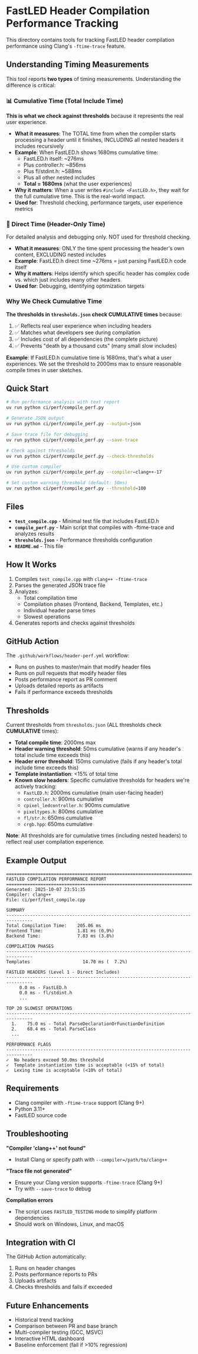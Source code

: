 # FastLED Header Compilation Performance Tracking

This directory contains tools for tracking FastLED header compilation performance using Clang's `-ftime-trace` feature.

## Understanding Timing Measurements

This tool reports **two types** of timing measurements. Understanding the difference is critical:

### 📊 Cumulative Time (Total Include Time)
**This is what we check against thresholds** because it represents the real user experience.

- **What it measures**: The TOTAL time from when the compiler starts processing a header until it finishes, INCLUDING all nested headers it includes recursively
- **Example**: When FastLED.h shows 1680ms cumulative time:
  - FastLED.h itself: ~276ms
  - Plus controller.h: ~856ms
  - Plus fl/stdint.h: ~588ms
  - Plus all other nested includes
  - **Total = 1680ms** (what the user experiences)
- **Why it matters**: When a user writes `#include <FastLED.h>`, they wait for the full cumulative time. This is the real-world impact.
- **Used for**: Threshold checking, performance targets, user experience metrics

### 🔬 Direct Time (Header-Only Time)
For detailed analysis and debugging only. NOT used for threshold checking.

- **What it measures**: ONLY the time spent processing the header's own content, EXCLUDING nested includes
- **Example**: FastLED.h direct time ~276ms = just parsing FastLED.h code itself
- **Why it matters**: Helps identify which specific header has complex code vs. which just includes many other headers
- **Used for**: Debugging, identifying optimization targets

### Why We Check Cumulative Time

**The thresholds in `thresholds.json` check CUMULATIVE times** because:
1. ✅ Reflects real user experience when including headers
2. ✅ Matches what developers see during compilation
3. ✅ Includes cost of all dependencies (the complete picture)
4. ✅ Prevents "death by a thousand cuts" (many small slow includes)

**Example**: If FastLED.h cumulative time is 1680ms, that's what a user experiences. We set the threshold to 2000ms max to ensure reasonable compile times in user sketches.

## Quick Start

```bash
# Run performance analysis with text report
uv run python ci/perf/compile_perf.py

# Generate JSON output
uv run python ci/perf/compile_perf.py --output=json

# Save trace file for debugging
uv run python ci/perf/compile_perf.py --save-trace

# Check against thresholds
uv run python ci/perf/compile_perf.py --check-thresholds

# Use custom compiler
uv run python ci/perf/compile_perf.py --compiler=clang++-17

# Set custom warning threshold (default: 50ms)
uv run python ci/perf/compile_perf.py --threshold=100
```

## Files

- **`test_compile.cpp`** - Minimal test file that includes FastLED.h
- **`compile_perf.py`** - Main script that compiles with -ftime-trace and analyzes results
- **`thresholds.json`** - Performance thresholds configuration
- **`README.md`** - This file

## How It Works

1. Compiles `test_compile.cpp` with `clang++ -ftime-trace`
2. Parses the generated JSON trace file
3. Analyzes:
   - Total compilation time
   - Compilation phases (Frontend, Backend, Templates, etc.)
   - Individual header parse times
   - Slowest operations
4. Generates reports and checks against thresholds

## GitHub Action

The `.github/workflows/header-perf.yml` workflow:
- Runs on pushes to master/main that modify header files
- Runs on pull requests that modify header files
- Posts performance report as PR comment
- Uploads detailed reports as artifacts
- Fails if performance exceeds thresholds

## Thresholds

Current thresholds from `thresholds.json` (ALL thresholds check **CUMULATIVE** times):

- **Total compile time**: 2000ms max
- **Header warning threshold**: 50ms cumulative (warns if any header's total include time exceeds this)
- **Header error threshold**: 150ms cumulative (fails if any header's total include time exceeds this)
- **Template instantiation**: <15% of total time
- **Known slow headers**: Specific cumulative thresholds for headers we're actively tracking:
  - `FastLED.h`: 2000ms cumulative (main user-facing header)
  - `controller.h`: 900ms cumulative
  - `cpixel_ledcontroller.h`: 900ms cumulative
  - `pixeltypes.h`: 800ms cumulative
  - `fl/str.h`: 650ms cumulative
  - `crgb.hpp`: 650ms cumulative

**Note**: All thresholds are for cumulative times (including nested headers) to reflect real user compilation experience.

## Example Output

```
================================================================================
FASTLED COMPILATION PERFORMANCE REPORT
================================================================================
Generated: 2025-10-07 23:51:35
Compiler: clang++
File: ci/perf/test_compile.cpp

SUMMARY
--------------------------------------------------------------------------------
Total Compilation Time:    205.06 ms
Frontend Time:             1.81 ms (0.9%)
Backend Time:              7.83 ms (3.8%)

COMPILATION PHASES
--------------------------------------------------------------------------------
Templates                    14.70 ms (  7.2%)

FASTLED HEADERS (Level 1 - Direct Includes)
--------------------------------------------------------------------------------
     0.0 ms - FastLED.h
     0.0 ms - fl/stdint.h
     ...

TOP 20 SLOWEST OPERATIONS
--------------------------------------------------------------------------------
  1.    75.0 ms - Total ParseDeclarationOrFunctionDefinition
  2.    68.4 ms - Total ParseClass
  ...

PERFORMANCE FLAGS
--------------------------------------------------------------------------------
✓  No headers exceed 50.0ms threshold
✓  Template instantiation time is acceptable (<15% of total)
✓  Lexing time is acceptable (<10% of total)
```

## Requirements

- Clang compiler with `-ftime-trace` support (Clang 9+)
- Python 3.11+
- FastLED source code

## Troubleshooting

**"Compiler 'clang++' not found"**
- Install Clang or specify path with `--compiler=/path/to/clang++`

**"Trace file not generated"**
- Ensure your Clang version supports `-ftime-trace` (Clang 9+)
- Try with `--save-trace` to debug

**Compilation errors**
- The script uses `FASTLED_TESTING` mode to simplify platform dependencies
- Should work on Windows, Linux, and macOS

## Integration with CI

The GitHub Action automatically:
1. Runs on header changes
2. Posts performance reports to PRs
3. Uploads artifacts
4. Checks thresholds and fails if exceeded

## Future Enhancements

- Historical trend tracking
- Comparison between PR and base branch
- Multi-compiler testing (GCC, MSVC)
- Interactive HTML dashboard
- Baseline enforcement (fail if >10% regression)
